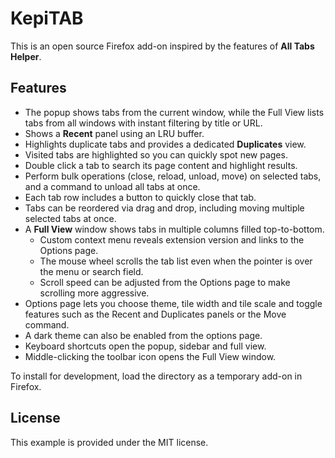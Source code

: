 # KepiTAB

This is an open source Firefox add-on inspired by the features of **All Tabs Helper**.

## Features

- The popup shows tabs from the current window, while the Full View lists tabs from all windows with instant filtering by title or URL.
- Shows a **Recent** panel using an LRU buffer.
- Highlights duplicate tabs and provides a dedicated **Duplicates** view.
- Visited tabs are highlighted so you can quickly spot new pages.
- Double click a tab to search its page content and highlight results.
- Perform bulk operations (close, reload, unload, move) on selected tabs, and a
  command to unload all tabs at once.
- Each tab row includes a button to quickly close that tab.
- Tabs can be reordered via drag and drop, including moving multiple selected tabs at once.
- A **Full View** window shows tabs in multiple columns filled top-to-bottom.
  - Custom context menu reveals extension version and links to the Options page.
  - The mouse wheel scrolls the tab list even when the pointer is over the menu or search field.
  - Scroll speed can be adjusted from the Options page to make scrolling more aggressive.
- Options page lets you choose theme, tile width and tile scale and toggle features such as
  the Recent and Duplicates panels or the Move command.
- A dark theme can also be enabled from the options page.
- Keyboard shortcuts open the popup, sidebar and full view.
- Middle-clicking the toolbar icon opens the Full View window.

To install for development, load the directory as a temporary add-on in Firefox.

## License

This example is provided under the MIT license.
